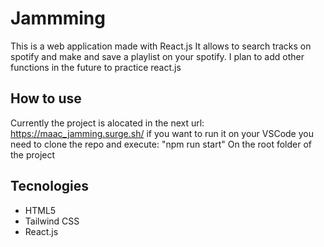 # Jammming
This is a web application made with React.js It allows to search tracks on spotify and make and save a playlist on your spotify.
I plan to add other functions in the future to practice react.js


## How to use
Currently the project is alocated in the next url: https://maac_jamming.surge.sh/
if you want to run it on your VSCode you need to clone the repo and execute: "npm run start" On the root folder of the project

## Tecnologies
+ HTML5
+ Tailwind CSS
+ React.js
